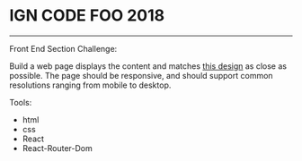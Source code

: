 
# IGN CODE FOO 2018
--- 
Front End Section Challenge:

Build a web page displays the content and matches [this design][design link] as close as possible. The page should be responsive, and should support common resolutions ranging from mobile to desktop.


Tools:
* html
* css
* React
* React-Router-Dom

[design link]: http://www.ign.com/code-foo/2018/static/img/frontend-design.gif